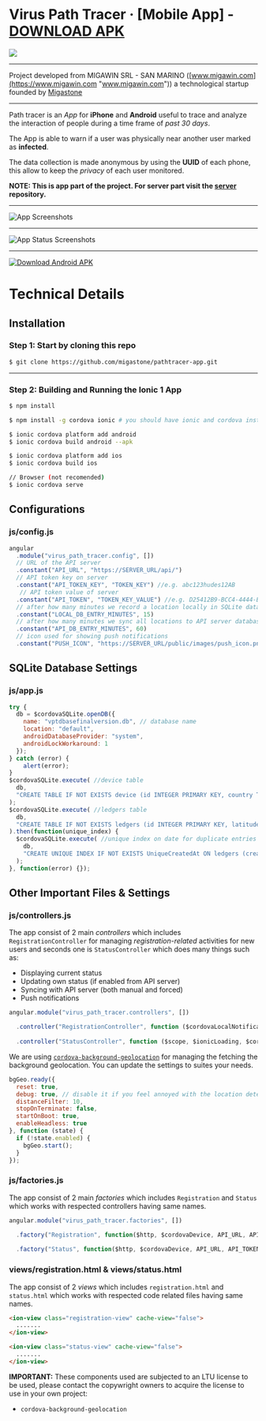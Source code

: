 Virus Path Tracer &middot; [Mobile App] - [DOWNLOAD APK](https://github.com/migastone/pathtracer-app/raw/master/platforms/android/app/build/outputs/apk/debug/app-debug.apk "DOWNLOAD APK")
===========================================================================

[![](https://github.com/migastone/pathtracer-app/raw/master/docs_images/logo.jpg)](https://www.migastone.com/)

-------------------------------------------------------------------------------

Project developed from MIGAWIN SRL - SAN MARINO ([www.migawin.com](https://www.migawin.com "www.migawin.com"))  a technological startup founded by [Migastone](https://www.migastone.com/ "Migastone")

-------------------------------------------------------------------------------

Path tracer is an *App* for **iPhone** and **Android** useful to trace and analyze the interaction of people during a time frame of *past 30 days*.

The App is able to warn if a user was physically near another user marked as **infected**.

The data collection is made anonymous by using the **UUID** of each phone, this allow to keep the *privacy* of each user monitored.

**NOTE: This is app part of the project. For server part visit the [server](https://github.com/migastone/pathtracer-server "server") repository.**

----------------------------------------------------------------------------
![App Screenshots](https://github.com/migastone/pathtracer-app/raw/master/docs_images/app_poster.png)

----------------------------------------------------------------------------
![App Status Screenshots](https://github.com/migastone/pathtracer-app/raw/master/docs_images/app_statuses.png)

----------------------------------------------------------------------------
[![Download Android APK](https://github.com/migastone/pathtracer-app/raw/master/docs_images/android_download_poster.png)](https://github.com/migastone/pathtracer-app/raw/master/platforms/android/app/build/outputs/apk/debug/app-debug.apk)

Technical Details
===========================================================================

## Installation

### Step 1: Start by cloning this repo

```bash
$ git clone https://github.com/migastone/pathtracer-app.git
```

----------------------------------------------------------------------------

### Step 2:  Building and Running the Ionic 1 App

```bash
$ npm install

$ npm install -g cordova ionic # you should have ionic and cordova installed

$ ionic cordova platform add android
$ ionic cordova build android --apk

$ ionic cordova platform add ios
$ ionic cordova build ios

// Browser (not recomended)
$ ionic cordova serve  
```

## Configurations

### js/config.js

```Javascript
angular
  .module("virus_path_tracer.config", [])
  // URL of the API server
  .constant("API_URL", "https://SERVER_URL/api/") 
  // API token key on server
  .constant("API_TOKEN_KEY", "TOKEN_KEY") //e.g. abc123hudes12AB
   // API token value of server
  .constant("API_TOKEN", "TOKEN_KEY_VALUE") //e.g. D25412B9-BCC4-4444-BE3C-3D7ADCA3590A
  // after how many minutes we record a location locally in SQLite database (if there is a location)
  .constant("LOCAL_DB_ENTRY_MINUTES", 15) 
  // after how many minutes we sync all locations to API server database (if there is a location)
  .constant("API_DB_ENTRY_MINUTES", 60)
  // icon used for showing push notifications
  .constant("PUSH_ICON", "https://SERVER_URL/public/images/push_icon.png");
```
## SQLite Database Settings

### js/app.js

```Javascript
try {
  db = $cordovaSQLite.openDB({
    name: "vptdbasefinalversion.db", // database name
    location: "default",
    androidDatabaseProvider: "system",
    androidLockWorkaround: 1
  });
} catch (error) {
    alert(error);
}
$cordovaSQLite.execute( //device table
  db,
  "CREATE TABLE IF NOT EXISTS device (id INTEGER PRIMARY KEY, country TEXT, platform TEXT, uuid TEXT, version TEXT, manufacturer TEXT, is_infected INTEGER DEFAULT 0, infected_marked_by TEXT, infected_at TEXT, created_at TEXT DEFAULT CURRENT_TIMESTAMP)"
);
$cordovaSQLite.execute( //ledgers table
  db,
  "CREATE TABLE IF NOT EXISTS ledgers (id INTEGER PRIMARY KEY, latitude TEXT, longitude TEXT, status INTEGER DEFAULT 0, created_at TEXT DEFAULT CURRENT_TIMESTAMP)"
).then(function(unique_index) {
  $cordovaSQLite.execute( //unique index on date for duplicate entries
    db,
    "CREATE UNIQUE INDEX IF NOT EXISTS UniqueCreatedAt ON ledgers (created_at)"
  );
}, function(error) {});
```

## Other Important Files & Settings

### js/controllers.js
The app consist of 2 main *controllers* which includes `RegistrationController` for managing *registration-related* activities for new users and seconds one is `StatusController` which does many things such as:

+ Displaying current status
+ Updating own status (if enabled from API server)
+ Syncing with API server (both manual and forced)
+ Push notifications

```Javascript
angular.module("virus_path_tracer.controllers", [])

  .controller("RegistrationController", function ($cordovaLocalNotification, $scope, $ionicLoading, $cordovaSQLite, $state, $cordovaDevice, $ionicPlatform, Location, Dialog, PUSH_ICON, Registration) { ....... })
  
  .controller("StatusController", function ($scope, $ionicLoading, $cordovaSQLite, $cordovaLocalNotification, $ionicPlatform, $ionicPopup, $cordovaDevice, $timeout, $q, API_TOKEN, PUSH_ICON, LOCAL_DB_ENTRY_MINUTES, API_DB_ENTRY_MINUTES, Dialog, Status) { ....... });
```

We are using [`cordova-background-geolocation`](https://github.com/transistorsoft/cordova-background-geolocation "`cordova-background-geolocation`") for managing the fetching the background geolocation. You can update the settings to suites your needs.

```Javascript
bgGeo.ready({
  reset: true,
  debug: true, // disable it if you feel annoyed with the location detection sound
  distanceFilter: 10,
  stopOnTerminate: false,
  startOnBoot: true,
  enableHeadless: true
}, function (state) {
  if (!state.enabled) {
    bgGeo.start();
  }
});
```

### js/factories.js
The app consist of 2 main *factories* which includes `Registration` and `Status` which works with respected controllers having same names.

```Javascript
angular.module("virus_path_tracer.factories", [])

  .factory("Registration", function($http, $cordovaDevice, API_URL, API_TOKEN) { ....... })
  
  .factory("Status", function($http, $cordovaDevice, API_URL, API_TOKEN) { ....... });
```

### views/registration.html & views/status.html
The app consist of 2 *views* which includes `registration.html` and `status.html` which works with respected code related files having same names.

```html
<ion-view class="registration-view" cache-view="false"> 
  ....... 
</ion-view>

<ion-view class="status-view" cache-view="false"> 
  ....... 
</ion-view>
```

**IMPORTANT:** These components used are subjected to an LTU license to be used, please contact the copywright owners to acquire the license to use in your own project:
+ `cordova-background-geolocation`